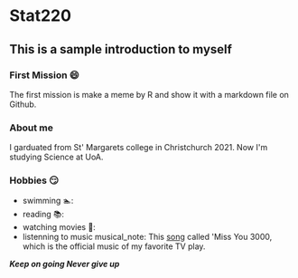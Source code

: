# Stat220
## This is a sample introduction to myself

### First Mission :smile:
The first mission is make a meme by R  and show it with a markdown file on Github. 

### About me
I garduated from St' Margarets college in Christchurch 2021. Now I'm studying Science at UoA.

### Hobbies :smirk:
- swimming 🏊:
- reading 📚:
- watching movies 🎥:
- listenning to music musical_note:  This [song](https://youtu.be/pbSji_3prUc) called 'Miss You 3000, which is the official music of my favorite TV play.

**_Keep on going Never give up_**
